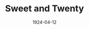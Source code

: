 ---
title: Sweet and Twenty
date: 1924-04-12
closing_date:
layout: productions
playbill:
Theatre: Theatre Jacksonville
cast:
- The Lady: Ethel Mouser
- The Guard: Gordon McCauley
- The Man: J.B. Lucy
- The Agent: Ted Silber
crew:
- Director: Harrison Gibbs Prentice
- Scene and Properties: Mrs. Lee Guest
understudies:
orchestra:
---